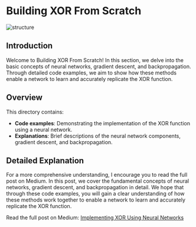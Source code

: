 # Building XOR From Scratch

![structure](/ML-Study-Notes/contents/Building_XOR_From_Scratch/images/Xor_diagram.png)

## Introduction

Welcome to Building XOR From Scratch! In this section, we delve into the basic concepts of neural networks, gradient descent, and backpropagation. Through detailed code examples, we aim to show how these methods enable a network to learn and accurately replicate the XOR function.

## Overview

This directory contains:
- **Code examples**: Demonstrating the implementation of the XOR function using a neural network.
- **Explanations**: Brief descriptions of the neural network components, gradient descent, and backpropagation.

## Detailed Explanation

For a more comprehensive understanding, I encourage you to read the full post on Medium. In this post, we cover the fundamental concepts of neural networks, gradient descent, and backpropagation in detail. We hope that through these code examples, you will gain a clear understanding of how these methods work together to enable a network to learn and accurately replicate the XOR function.

Read the full post on Medium: [Implementing XOR Using Neural Networks](https://medium.com/@derek246810building-an-xor-neural-network-from-scratch-learn-from-the-basics-63a2a22495ae)
